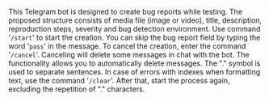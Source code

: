 This Telegram bot is designed to create bug reports while testing.
The proposed structure consists of media file (image or video), title, description, reproduction steps, severity and bug detection environment.
Use command '<code>/start</code>' to start the creation. You can skip the bug report field by typing the word '<code>pass</code>' in the message.
To cancel the creation, enter the command '<code>/cancel</code>'. Canceling will delete some messages in chat with the bot.
The functionality allows you to automatically delete messages. 
The "." symbol is used to separate sentences. 
In case of errors with indexes when formatting text, use the command '<code>/clear</code>'. After that, start the process again, excluding the repetition of "." characters.
